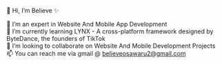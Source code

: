 👋 Hi, I’m Believe ✨


👀 I’m an expert in Website And Mobile App Development <br />
🌱 I’m currently learning LYNX - A cross-platform framework designed by ByteDance, the founders of TikTok <br />
💞️ I’m looking to collaborate on Website And Mobile Development Projects <br />
📫 You can reach me via gmail @ believeosawaru2@gmail.com <br />

<!---
Believeosawaru/Believeosawaru is a ✨ special ✨ repository because its `README.md` (this file) appears on your GitHub profile.
You can click the Preview link to take a look at your changes.
--->
